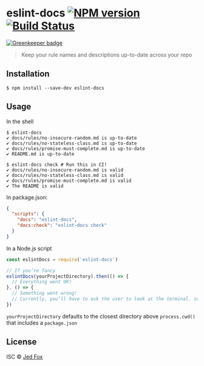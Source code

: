 # eslint-docs [![NPM version][npm-image]][npm-url] [![Build Status][travis-image]][travis-url]

[![Greenkeeper badge](https://badges.greenkeeper.io/j-f1/eslint-docs.svg)](https://greenkeeper.io/)
> Keep your rule names and descriptions up-to-date across your repo

## Installation

```shellsession
$ npm install --save-dev eslint-docs
```

## Usage

In the shell

```shellsession
$ eslint-docs
✔ docs/rules/no-insecure-random.md is up-to-date
✔ docs/rules/no-stateless-class.md is up-to-date
✔ docs/rules/promise-must-complete.md is up-to-date
✔ README.md is up-to-date

$ eslint-docs check # Run this in CI!
✔ docs/rules/no-insecure-random.md is valid
✔ docs/rules/no-stateless-class.md is valid
✔ docs/rules/promise-must-complete.md is valid
✔ The README is valid
```

In package.json:

```json
{
  "scripts": {
    "docs": "eslint-docs",
    "docs:check": "eslint-docs check"
  }
}
```

In a Node.js script

```js
const eslintDocs = require('eslint-docs')

// If you’re fancy
eslintDocs(yourProjectDirectory).then(() => {
  // Everything went OK!
}, () => {
  // Something went wrong!
  // Currently, you’ll have to ask the user to look at the terminal. sorry :(
})

```

`yourProjectDirectory` defaults to the closest directory above `process.cwd()`
that includes a `package.json`


## License

ISC © [Jed Fox](https://j-f1.github.io)


[npm-image]: https://badge.fury.io/js/eslint-docs.svg
[npm-url]: https://npmjs.org/package/eslint-docs
[travis-image]: https://travis-ci.org/j-f1/eslint-docs.svg?branch=master
[travis-url]: https://travis-ci.org/j-f1/eslint-docs
